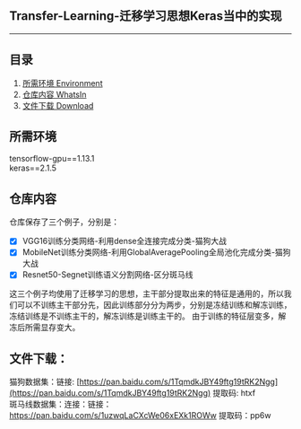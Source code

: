## Transfer-Learning-迁移学习思想Keras当中的实现
---

## 目录
1. [所需环境 Environment](#所需环境)
2. [仓库内容 WhatsIn](#仓库内容)
3. [文件下载 Download](#文件下载)

## 所需环境
tensorflow-gpu==1.13.1  
keras==2.1.5  

## 仓库内容
仓库保存了三个例子，分别是：
- [x] VGG16训练分类网络-利用dense全连接完成分类-猫狗大战   
- [x] MobileNet训练分类网络-利用GlobalAveragePooling全局池化完成分类-猫狗大战   
- [x] Resnet50-Segnet训练语义分割网络-区分斑马线  

这三个例子均使用了迁移学习的思想，主干部分提取出来的特征是通用的，所以我们可以不训练主干部分先，因此训练部分分为两步，分别是冻结训练和解冻训练，冻结训练是不训练主干的，解冻训练是训练主干的。 由于训练的特征层变多，解冻后所需显存变大。

## 文件下载：
猫狗数据集：链接: [https://pan.baidu.com/s/1TqmdkJBY49ftg19tRK2Ngg](https://pan.baidu.com/s/1TqmdkJBY49ftg19tRK2Ngg) 提取码: htxf  
斑马线数据集：连接：链接：https://pan.baidu.com/s/1uzwqLaCXcWe06xEXk1ROWw  提取码：pp6w   
